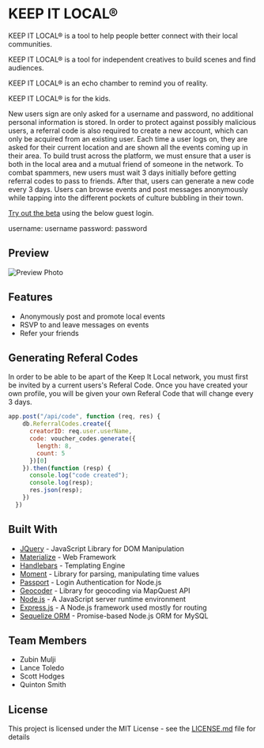 # KEEP IT LOCAL®

KEEP IT LOCAL® is a tool to help people better connect with their local communities. 

KEEP IT LOCAL® is a tool for independent creatives to build scenes and find audiences.

KEEP IT LOCAL® is an echo chamber to remind you of reality.

KEEP IT LOCAL® is for the kids.


New users sign are only asked for a username and password, no additional personal information is stored. In order to protect against possibly malicious users, a referral code is also required to create a new account, which can only be acquired from an existing user. Each time a user logs on, they are asked for their current location and are shown all the events coming up in their area. To build trust across the platform, we must ensure that a user is both in the local area and a mutual friend of someone in the network. To combat spammers, new users must wait 3 days initially before getting referral codes to pass to friends. After that, users can generate a new code every 3 days. Users can browse events and post messages anonymously while tapping into the different pockets of culture bubbling in their town. 


[Try out the beta](https://keep-it-local.herokuapp.com/) using the below guest login.

username: username 
password: password

## Preview

![Preview Photo](public/images/keep-it-local.png)

## Features

* Anonymously post and promote local events
* RSVP to and leave messages on events
* Refer your friends

## Generating Referal Codes

In order to be able to be apart of the Keep It Local network, you must first be invited by a current users's Referal Code. Once you have created your own profile, you will be given your own Referal Code that will change every 3 days.

```js
app.post("/api/code", function (req, res) {
    db.ReferralCodes.create({
      creatorID: req.user.userName,
      code: voucher_codes.generate({
        length: 8,
        count: 5
      })[0]
    }).then(function (resp) {
      console.log("code created");
      console.log(resp);
      res.json(resp);
    })
  })
```

## Built With
* [JQuery](https://jquery.com/) - JavaScript Library for DOM Manipulation
* [Materialize](https://materializecss.com/) - Web Framework
* [Handlebars](https://handlebarsjs.com/) - Templating Engine
* [Moment](https://momentjs.com/docs/) - Library for parsing, manipulating time values
* [Passport](http://www.passportjs.org/) - Login Authentication for Node.js
* [Geocoder](https://developer.mapquest.com/documentation/geocoding-api/) - Library for geocoding via MapQuest API
* [Node.js](https://nodejs.org/en/) - A JavaScript server runtime environment
* [Express.js](http://expressjs.com/) - A Node.js framework used mostly for routing
* [Sequelize ORM](https://sequelize.org/) - Promise-based Node.js ORM for MySQL 


## Team Members
* Zubin Mulji
* Lance Toledo
* Scott Hodges
* Quinton Smith

## License

This project is licensed under the MIT License - see the [LICENSE.md](LICENSE.md) file for details
